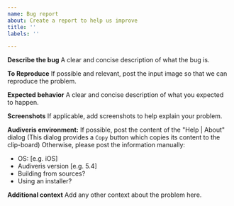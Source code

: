 ```yaml
---
name: Bug report
about: Create a report to help us improve
title: ''
labels: ''

---
```


**Describe the bug**
A clear and concise description of what the bug is.

**To Reproduce**
If possible and relevant, post the input image so that we can reproduce the problem.

**Expected behavior**
A clear and concise description of what you expected to happen.

**Screenshots**
If applicable, add screenshots to help explain your problem.

**Audiveris environment:**
If possible, post the content of the "Help | About" dialog
(This dialog provides a `Copy` button which copies its content to the clip-board)
Otherwise, please post the information manually:
 - OS: [e.g. iOS]
 - Audiveris version [e.g. 5.4]
 - Building from sources?
 - Using an installer?

**Additional context**
Add any other context about the problem here.
